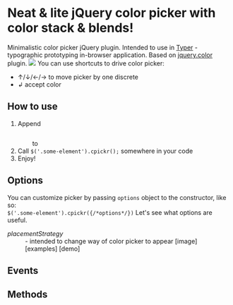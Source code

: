 Neat & lite jQuery color picker with color stack & blends!
===============================
Minimalistic color picker jQuery plugin. Intended to use in <a href="https://github.com/dfcreative/typer">Typer</a> - typographic prototyping in-browser application. Based on <a href="https://github.com/jquery/jquery-color">jquery.color</a> plugin.
<img src="/none"/>
You can use shortcuts to drive color picker:
<ul>
	<li>↑/↓/←/→ to move picker by one discrete</li>
	<li>↲ accept color</li>
</ul>

<h2>How to use</h2>
<ol>
	<li>Append <code>
		<script src='js/jquery.color.js'></script>
		<script src='js/jquery.cpickr.js'></script>
	</code> to</li>
	<li>Call <code>$('.some-element').cpickr();</code> somewhere in your code</li>
	<li>Enjoy!</li>
</ol>

<h2>Options</h2>
<p>You can customize picker by passing <code>options</code> object to the constructor, like so: <br/>
	<code>$('.some-element').cpickr({/*options*/})</code>
	Let's see what options are useful.
</p>
<dl>
	<dt><dfn>placementStrategy</dfn></dt>
	<dd> - intended to change way of color picker to appear [image] [examples] [demo]</dd>
</dl>

<h2>Events</h2>

<h2>Methods</h2>